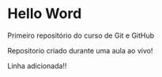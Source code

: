 # Hello Word
 Primeiro repositório do curso de Git e GitHub

 Repositorio criado durante uma aula ao vivo!
 
 Linha adicionada!!
